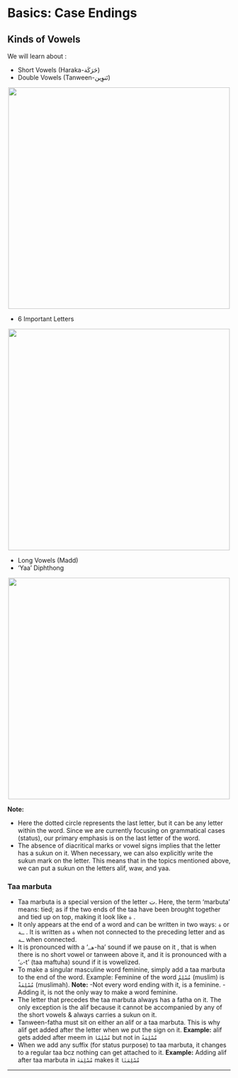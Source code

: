 # Basics: Case Endings

## Kinds of Vowels
We will learn about :
- Short Vowels (Haraka-حَرَكَة)
- Double Vowels (Tanween-تَنوِين)

<p align="center">
  <img src="https://github.com/mdfnam/QnA/assets/156814846/1c0a6e1e-deaa-4d31-999e-680a3e91f709" width="500">
</p>

- 6 Important Letters

<p align="center">
  <img src="https://github.com/mdfnam/QnA/assets/156814846/910c4d57-d92a-40a1-8ce9-e47cecd4523e" width="500">
</p>

- Long Vowels (Madd)
- ‘Yaa’ Diphthong

<p align="center">
  <img src="https://github.com/mdfnam/QnA/assets/156814846/c10f398b-a645-469b-bbb0-45a5022a5151" width="500">
</p>

**Note:**
- Here the dotted circle represents the last letter, but it can be any letter within the word. Since we are currently focusing on grammatical cases (status), our primary emphasis is on the last letter of the word.
- The absence of diacritical marks or vowel signs implies that the letter has a sukun on it. When necessary, we can also explicitly write the sukun mark on the letter. This means that in the topics mentioned above, we can put a sukun on the letters alif, waw, and yaa.

### Taa marbuta
- Taa marbuta is a special version of the letter ت. Here, the term ‘marbuta’ means: tied; as if the two ends of the taa have been brought together and tied up on top, making it look like `ة` .
- It only appears at the end of a word and can be written in two ways: `ة` or `ـة` . It is written as `ة` when not connected to the preceding letter and as `ـة` when connected.
- It is pronounced with a ‘`هـ`-ha’ sound if we pause on it , that is when there is no short vowel or tanween above it, and it is pronounced with a ‘`ت`-t’ (taa maftuha) sound if it is vowelized.
- To make a singular masculine word feminine, simply add a taa marbuta to the end of the word. Example: Feminine of the word `مُسْلِمْ` (muslim) is `مُسْلِمَةْ` (muslimah). **Note:** -Not every word ending with it, is a feminine. -Adding it, is not the only way to make a word feminine.
- The letter that precedes the taa marbuta always has a fatha on it. The only exception is the alif because it cannot be accompanied by any of the short vowels & always carries a sukun on it.
- Tanween-fatha must sit on either an alif or a taa marbuta. This is why alif get added after the letter when we put the sign on it. **Example:** alif gets added after meem in `مُسْلِمًا` but not in `مُسْلِمَةً`
- When we add any suffix (for status purpose) to taa marbuta, it changes to a regular taa bcz nothing can get attached to it. **Example:** Adding alif after taa marbuta in `مُسْلِمَةَ` makes it `مُسْلِمَتَا`

---
